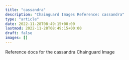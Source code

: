 ```yaml
---
title: "cassandra"
description: "Chainguard Images Reference: cassandra"
type: "article"
date: 2022-11-28T08:49:15+00:00
lastmod: 2022-11-28T08:49:15+00:00
draft: false
images: []
---
```


Reference docs for the cassandra Chainguard Image
